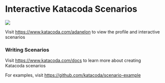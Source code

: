 # Interactive Katacoda Scenarios

[![](http://shields.katacoda.com/katacoda/adanelon/count.svg)](https://www.katacoda.com/adanelon "Get your profile on Katacoda.com")

Visit https://www.katacoda.com/adanelon to view the profile and interactive scenarios

### Writing Scenarios
Visit https://www.katacoda.com/docs to learn more about creating Katacoda scenarios

For examples, visit https://github.com/katacoda/scenario-example
